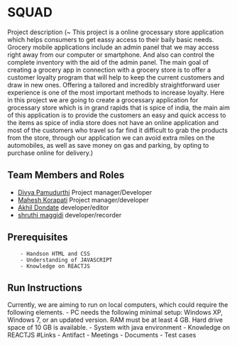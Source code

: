 # SQUAD

Project description (~ This project is a online grocessary store application which helps consumers to get eassy access to their baily basic needs. Grocery mobile applications include an admin panel that we may access right away from our computer or smartphone. And also can control the complete inventory with the aid of the admin panel. The main goal of creating a grocery app in connection with a grocery store is to offer a customer loyalty program that will help to keep the current customers and draw in new ones. Offering a tailored and incredibly straightforward user experience is one of the most important methods to increase loyalty. Here in this project we are going to create a grocessary application for grocessary store which is in grand rapids that is spice of india, the main aim of this application is to provide the customers an easy and quick access to the items as spice of india store does not have an online application and most of the customers who travel so far find it difficult to grab the products from the store, through our application we can avoid extra miles on the automobiles, as well as save money on gas and parking, by opting to purchase online for delivery.)

## Team Members and Roles
* [Divya Pamudurthi](https://github.com/divya8317/CIS641-HW2--Pamudurthi-) Project manager/Developer
* [Mahesh Korapati]( https://github.com/Mahesh-19082000/CIS641-HW2-Korrapati ) Project manager/developer 
* [Akhil Dondate](https://github.com/Akhilsunny25/CIS-HW2-Dondate) developer/editor
* [shruthi maggidi](https://github.com/shruthimaggidi/CIS-641-MAGGIDI) developer/recorder 

## Prerequisites
        - Handson HTML and CSS
        - Understanding of JAVASCRIPT
        - Knowledge on REACTJS

## Run Instructions
Currently, we are aiming to run on local computers, which could require the following elements.
        - PC needs the following minimal setup: Windows XP, Windows 7, or an updated version.    RAM must be at least 4 GB. Hard drive space of 10 GB is available.
        - System with java environment
        - Knowledge on REACTJS
#Links
        - Antifact
        - Meetings
        - Documents
        - Test cases

